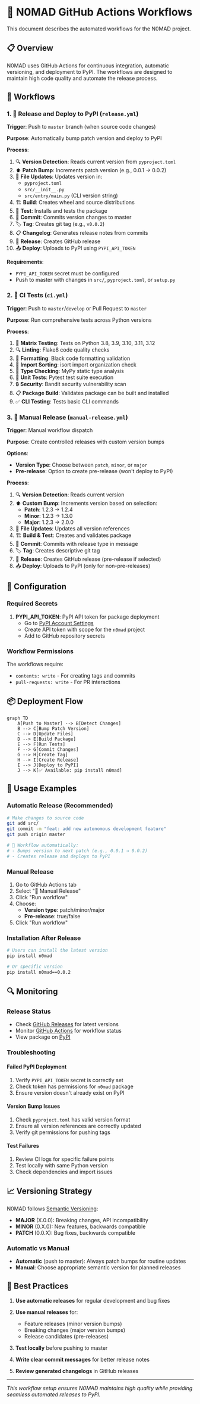 # 🚀 N0MAD GitHub Actions Workflows

This document describes the automated workflows for the N0MAD project.

## 📋 Overview

N0MAD uses GitHub Actions for continuous integration, automatic versioning, and deployment to PyPI. The workflows are designed to maintain high code quality and automate the release process.

## 🔄 Workflows

### 1. 🚀 Release and Deploy to PyPI (`release.yml`)

**Trigger**: Push to `master` branch (when source code changes)

**Purpose**: Automatically bump patch version and deploy to PyPI

**Process**:
1. 🔍 **Version Detection**: Reads current version from `pyproject.toml`
2. ⬆️ **Patch Bump**: Increments patch version (e.g., 0.0.1 → 0.0.2)
3. 📝 **File Updates**: Updates version in:
   - `pyproject.toml`
   - `src/__init__.py`
   - `src/entry/main.py` (CLI version string)
4. 🏗️ **Build**: Creates wheel and source distributions
5. 🧪 **Test**: Installs and tests the package
6. 📝 **Commit**: Commits version changes to master
7. 🏷️ **Tag**: Creates git tag (e.g., `v0.0.2`)
8. 📋 **Changelog**: Generates release notes from commits
9. 🎉 **Release**: Creates GitHub release
10. 📤 **Deploy**: Uploads to PyPI using `PYPI_API_TOKEN`

**Requirements**:
- `PYPI_API_TOKEN` secret must be configured
- Push to master with changes in `src/`, `pyproject.toml`, or `setup.py`

### 2. 🧪 CI Tests (`ci.yml`)

**Trigger**: Push to `master`/`develop` or Pull Request to `master`

**Purpose**: Run comprehensive tests across Python versions

**Process**:
1. 🐍 **Matrix Testing**: Tests on Python 3.8, 3.9, 3.10, 3.11, 3.12
2. 🔍 **Linting**: Flake8 code quality checks
3. 🎨 **Formatting**: Black code formatting validation
4. 📏 **Import Sorting**: isort import organization check
5. 🔬 **Type Checking**: MyPy static type analysis
6. 🧪 **Unit Tests**: Pytest test suite execution
7. 🔒 **Security**: Bandit security vulnerability scan
8. 📋 **Package Build**: Validates package can be built and installed
9. ✅ **CLI Testing**: Tests basic CLI commands

### 3. 🎯 Manual Release (`manual-release.yml`)

**Trigger**: Manual workflow dispatch

**Purpose**: Create controlled releases with custom version bumps

**Options**:
- **Version Type**: Choose between `patch`, `minor`, or `major`
- **Pre-release**: Option to create pre-release (won't deploy to PyPI)

**Process**:
1. 🔍 **Version Detection**: Reads current version
2. ⬆️ **Custom Bump**: Increments version based on selection:
   - **Patch**: 1.2.3 → 1.2.4
   - **Minor**: 1.2.3 → 1.3.0
   - **Major**: 1.2.3 → 2.0.0
3. 📝 **File Updates**: Updates all version references
4. 🏗️ **Build & Test**: Creates and validates package
5. 📝 **Commit**: Commits with release type in message
6. 🏷️ **Tag**: Creates descriptive git tag
7. 🎉 **Release**: Creates GitHub release (pre-release if selected)
8. 📤 **Deploy**: Uploads to PyPI (only for non-pre-releases)

## 🔧 Configuration

### Required Secrets

1. **PYPI_API_TOKEN**: PyPI API token for package deployment
   - Go to [PyPI Account Settings](https://pypi.org/manage/account/)
   - Create API token with scope for the `n0mad` project
   - Add to GitHub repository secrets

### Workflow Permissions

The workflows require:
- `contents: write` - For creating tags and commits
- `pull-requests: write` - For PR interactions

## 📦 Deployment Flow

```mermaid
graph TD
    A[Push to Master] --> B[Detect Changes]
    B --> C[Bump Patch Version]
    C --> D[Update Files]
    D --> E[Build Package]
    E --> F[Run Tests]
    F --> G[Commit Changes]
    G --> H[Create Tag]
    H --> I[Create Release]
    I --> J[Deploy to PyPI]
    J --> K[✅ Available: pip install n0mad]
```

## 🎯 Usage Examples

### Automatic Release (Recommended)
```bash
# Make changes to source code
git add src/
git commit -m "feat: add new autonomous development feature"
git push origin master

# 🚀 Workflow automatically:
# - Bumps version to next patch (e.g., 0.0.1 → 0.0.2)
# - Creates release and deploys to PyPI
```

### Manual Release
1. Go to GitHub Actions tab
2. Select "🎯 Manual Release"
3. Click "Run workflow"
4. Choose:
   - **Version type**: patch/minor/major
   - **Pre-release**: true/false
5. Click "Run workflow"

### Installation After Release
```bash
# Users can install the latest version
pip install n0mad

# Or specific version
pip install n0mad==0.0.2
```

## 🔍 Monitoring

### Release Status
- Check [GitHub Releases](https://github.com/ddcodepl/n0mad/releases) for latest versions
- Monitor [GitHub Actions](https://github.com/ddcodepl/n0mad/actions) for workflow status
- View package on [PyPI](https://pypi.org/project/n0mad/)

### Troubleshooting

#### Failed PyPI Deployment
1. Verify `PYPI_API_TOKEN` secret is correctly set
2. Check token has permissions for `n0mad` package
3. Ensure version doesn't already exist on PyPI

#### Version Bump Issues
1. Check `pyproject.toml` has valid version format
2. Ensure all version references are correctly updated
3. Verify git permissions for pushing tags

#### Test Failures
1. Review CI logs for specific failure points
2. Test locally with same Python version
3. Check dependencies and import issues

## 📈 Versioning Strategy

N0MAD follows [Semantic Versioning](https://semver.org/):

- **MAJOR** (X.0.0): Breaking changes, API incompatibility
- **MINOR** (0.X.0): New features, backwards compatible
- **PATCH** (0.0.X): Bug fixes, backwards compatible

### Automatic vs Manual

- **Automatic** (push to master): Always patch bumps for routine updates
- **Manual**: Choose appropriate semantic version for planned releases

## 🚦 Best Practices

1. **Use automatic releases** for regular development and bug fixes
2. **Use manual releases** for:
   - Feature releases (minor version bumps)
   - Breaking changes (major version bumps)
   - Release candidates (pre-releases)

3. **Test locally** before pushing to master
4. **Write clear commit messages** for better release notes
5. **Review generated changelogs** in GitHub releases

---

*This workflow setup ensures N0MAD maintains high quality while providing seamless automated releases to PyPI.*
